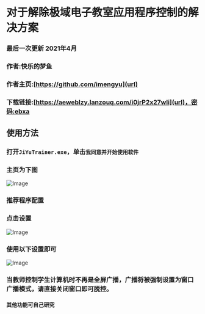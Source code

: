 # 对于解除极域电子教室应用程序控制的解决方案
### 最后一次更新 2021年4月
### 作者:快乐的梦鱼
### 作者主页:[https://github.com/imengyu](url)
### 下载链接:[https://aeweblzy.lanzouq.com/i0jrP2x27wli](url)，密码:ebxa

## 使用方法
### 打开`JiYuTrainer.exe`，单击`我同意并开始使用软件`
### 主页为下图
![Image](https://github.com/user-attachments/assets/baa50e15-82ab-472c-8dcb-44d57ae66614)
### 推荐程序配置
### 点击设置
![Image](https://github.com/user-attachments/assets/07ca42e7-a8e1-4227-9cef-0de62cd3fbf6)
### 使用以下设置即可
![Image](https://github.com/user-attachments/assets/1ad6eaf8-b66e-4cd4-bd0c-21c00b07e2c7)
### 当教师控制学生计算机时不再是全屏广播，广播将被强制设置为窗口广播模式，请直接关闭窗口即可脱控。
#### 其他功能可自己研究